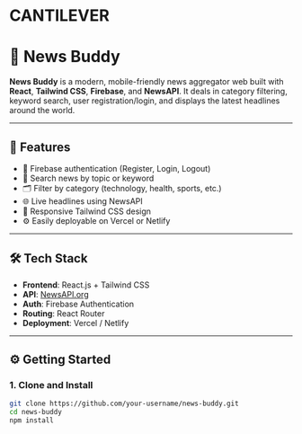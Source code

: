 # CANTILEVER

# 📰 News Buddy

**News Buddy** is a modern, mobile-friendly news aggregator web  built with **React**, **Tailwind CSS**, **Firebase**, and **NewsAPI**. It deals in  category filtering, keyword search, user registration/login, and displays the latest headlines  around the world.

---

## 🚀 Features

- 🔐 Firebase authentication (Register, Login, Logout)
- 🔎 Search news by topic or keyword
- 🗂 Filter by category (technology, health, sports, etc.)
- 🌐 Live headlines using NewsAPI
- 🎨 Responsive Tailwind CSS design
- ⚙️ Easily deployable on Vercel or Netlify

---

## 🛠️ Tech Stack

- **Frontend**: React.js + Tailwind CSS
- **API**: [NewsAPI.org](https://newsapi.org)
- **Auth**: Firebase Authentication
- **Routing**: React Router
- **Deployment**: Vercel / Netlify

---

## ⚙️ Getting Started

### 1. Clone and Install

```bash
git clone https://github.com/your-username/news-buddy.git
cd news-buddy
npm install
